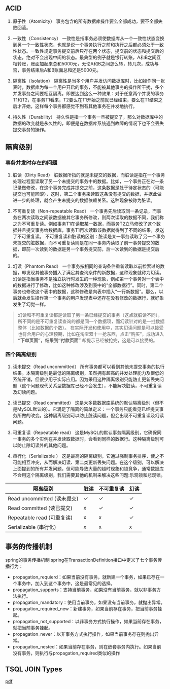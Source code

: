 ## ACID
1. 原子性（Atomicity）
事务包含的所有数据库操作要么全部成功，要不全部失败回滚。

2. 一致性（Consistency）
一致性是指事务必须使数据库从一个一致性状态变换到另一个一致性状态，也就是说一个事务执行之前和执行之后都必须处于一致性状态。一致性规定事务提交前后只存在两个状态，提交前的状态和提交后的状态，绝对不会出现中间的状态。最典型的例子就是银行转账，A和B之间互相转账，账面加起来总和5000元，无论A和B之间怎么转，转几次，成功与否，事务结束后A和B账面总和还是5000元。

3. 隔离性（Isolation）
隔离性是当多个用户并发访问数据库时，比如操作同一张表时，数据库为每一个用户开启的事务，不能被其他事务的操作所干扰，多个并发事务之间要相互隔离。即要达到这么一种效果：对于任意两个并发的事务T1和T2，在事务T1看来，T2要么在T1开始之前就已经结束，要么在T1结束之后才开始，这样每个事务都感觉不到有其他事务在并发地执行。

4. 持久性（Durability）
持久性是指一个事务一旦被提交了，那么对数据库中的数据的改变就是永久性的，即便是在数据库系统遇到故障的情况下也不会丢失提交事务的操作。

## 隔离级别
### 事务并发时存在的问题
1. 脏读（Dirty Read）
脏数据所指的就是未提交的数据，而脏读是指在一个事务处理过程里读取了另一个未提交的事务中的数据。比如，一个事务正在对一条记录做修改，在这个事务完成并提交之前，这条数据是处于待定状态的（可能提交也可能回滚），这时，第二个事务来读取这条没有提交的数据，并据此做进一步的处理，就会产生未提交的数据依赖关系。这种现象被称为脏读。

2. 不可重复读（Non-repeatable Read）
一个事务先后读取同一条记录，而事务在两次读取之间该数据被其它事务所修改，则两次读取的数据不同，我们称之为不可重复读。例如事务T1在读取某一数据，而事务T2立马修改了这个数据并且提交事务给数据库，事务T1再次读取该数据就得到了不同的结果，发送了不可重复读。
不可重复读和脏读的区别：脏读是某一事务读取了另一个事务未提交的脏数据，而不可重复读则是在同一事务内读取了前一事务提交的数据，即前一次读到的数据是另一个事务提交前，后一次读到的数据是提交后的。

3. 幻读（Phantom Read）
一个事务按相同的查询条件重新读取以前检索过的数据，却发现其他事务插入了满足其查询条件的新数据，这种现象就称为幻读。幻读是指当事务不是独立执行时发生的一种现象，例如第一个事务对一个表中的数据进行了修改，比如这种修改涉及到表中的“全部数据行”。同时，第二个事务也修改这个表中的数据，这种修改是向表中插入“一行新数据”。那么，以后就会发生操作第一个事务的用户发现表中还存在没有修改的数据行，就好象发生了幻觉一样。
> 幻读和不可重复读都是读取了另一条已经提交的事务（这点就脏读不同），所不同的是不可重复读查询的都是同一个数据项，而幻读针对的是一批数据整体（比如数据的个数）。
在实际开发和使用中，其实幻读问题是可以接受也符合用户的心理预期，比如在淘宝双十一抢东西，点击“购买”，成功进入 **“下单页面”，结果到“付款页面”** 却提示已经被抢完，这是可以接受的。

### 四个隔离级别
1. 读未提交（Read uncommitted）
所有事务都可以看到其他未提交事务的执行结果。本隔离级别是最低的隔离级别，虽然拥有超高的并发处理能力及很低的系统开销，但很少用于实际应用。因为采用这种隔离级别只能防止更新丢失问题（这个问题现代关系型数据库已经不会发生），不能解决脏读，不可重复读及幻读问题。

2. 读已提交（Read committed）
这是大多数数据库系统的默认隔离级别（但不是MySQL默认的）。它满足了隔离的简单定义：一个事务只能看见已经提交事务所做的改变。这种隔离级别可以防止脏读问题，但会出现不可重复读及幻读问题。

3. 可重复读（Repeatable read）
这是MySQL的默认事务隔离级别，它确保同一事务的多个实例在并发读取数据时，会看到同样的数据行。这种隔离级别可以防止除幻读外的其他问题。

4. 串行化（Serializable ）
这是最高的隔离级别，它通过强制事务排序，使之不可能相互冲突，从而解决幻读、第二类更新丢失问题。在这个级别，可以解决上面提到的所有并发问题，但可能导致大量的超时现象和锁竞争，通常数据库不会用这个隔离级别，我们需要其他的机制来解决这些问题:乐观锁和悲观锁。

隔离级别| 脏读| 不可重复读 |幻读
---|---|---|---
Read uncommitted (读未提交) | ✓|✓|✓
Read committed (读已提交) | x|✓|✓
Repeatable read (可重复读)| x|x|✓
Serializable (串行化)| x|x|x

## 事务的传播机制
spring的事务传播机制
spring在TransactionDefinition接口中定义了七个事务传播行为：

- propagation_requierd：如果当前没有事务，就新建一个事务，如果已存在一个事务中，加入到这个事务中，这是最常见的选择。
- propagation_supports：支持当前事务，如果没有当前事务，就以非事务方法执行。
- propagation_mandatory：使用当前事务，如果没有当前事务，就抛出异常。
- propagation_required_new：新建事务，如果当前存在事务，把当前事务挂起。
- propagation_not_supported：以非事务方式执行操作，如果当前存在事务，就把当前事务挂起。
- propagation_never：以非事务方式执行操作，如果当前事务存在则抛出异常。
- propagation_nested：如果当前存在事务，则在嵌套事务内执行。如果当前没有事务，则执行与propagation_required类似的操作


## TSQL JOIN Types
[pdf](../files/TsqlJoinTypesPoster21_5.pdf)